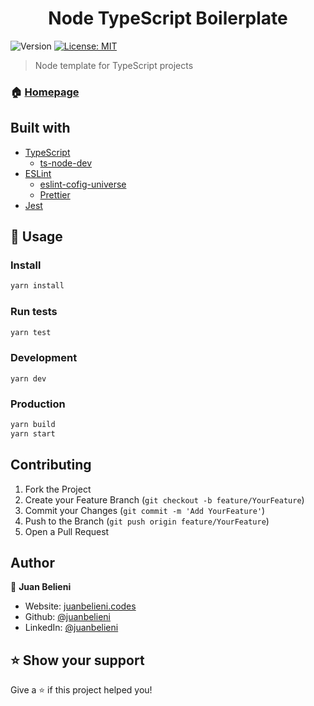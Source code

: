 <h1 align="center">Node TypeScript Boilerplate</h1>
<p>
  <img alt="Version" src="https://img.shields.io/badge/version-1.0.0-blue.svg?cacheSeconds=2592000" />
  <a href="#" target="_blank">
    <img alt="License: MIT" src="https://img.shields.io/badge/License-MIT-yellow.svg" />
  </a>
</p>

> Node template for TypeScript projects

### 🏠 [Homepage](http://github.com/juanbelieni/node-typescript-boilerplate#readme)

## Built with

- [TypeScript](https://www.typescriptlang.org/)
  - [ts-node-dev](https://github.com/whitecolor/ts-node-dev)
- [ESLint](https://eslint.org/)
  - [eslint-cofig-universe](https://github.com/expo/expo/tree/master/packages/eslint-config-universe)
  - [Prettier](https://prettier.io/)
- [Jest](https://jestjs.io/)

## 🚀 Usage

### Install

```sh
yarn install
```

### Run tests

```sh
yarn test
```

### Development

```
yarn dev
```

### Production

```sh
yarn build
yarn start
```

## Contributing

1. Fork the Project
2. Create your Feature Branch (`git checkout -b feature/YourFeature`)
3. Commit your Changes (`git commit -m 'Add YourFeature'`)
4. Push to the Branch (`git push origin feature/YourFeature`)
5. Open a Pull Request

## Author

👤 **Juan Belieni**

- Website: [juanbelieni.codes](https://juanbelieni.codes)
- Github: [@juanbelieni](https://github.com/juanbelieni)
- LinkedIn: [@juanbelieni](https://linkedin.com/in/juanbelieni)

## ⭐️ Show your support

Give a ⭐️ if this project helped you!

